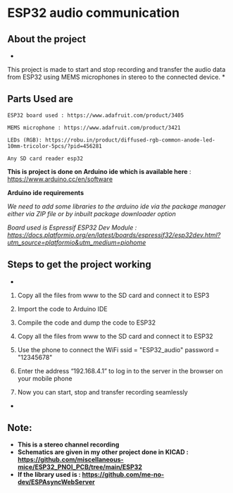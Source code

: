 # ESP32 audio communication

## About the project

*
This project is made to start and stop recording and transfer the audio data from ESP32 using MEMS microphones in stereo to the connected device.
*

## Parts Used are 

```
ESP32 board used : https://www.adafruit.com/product/3405

MEMS microphone : https://www.adafruit.com/product/3421

LEDs (RGB): https://robu.in/product/diffused-rgb-common-anode-led-10mm-tricolor-5pcs/?pid=456281

Any SD card reader esp32
```


**This is project is done on Arduino ide which is available here**  :  https://www.arduino.cc/en/software

**Arduino ide requirements**

*We need to add some libraries to the arduino ide via the package manager either via ZIP file or by inbuilt package downloader option*

*Board used is Espressif ESP32 Dev Module : https://docs.platformio.org/en/latest/boards/espressif32/esp32dev.html?utm_source=platformio&utm_medium=piohome*


## Steps to get the project working

*
1) Copy all the files from www to the SD card and connect it to ESP3

2) Import the code to Arduino IDE 

3) Compile the code and dump the code to ESP32

4) Copy all the files from www to the SD card and connect it to ESP32

5) Use the phone to connect the WiFi ssid = "ESP32_audio" password = "12345678" 

6) Enter the address “192.168.4.1” to log in to the server in the browser on your mobile phone 

5) Now you can start, stop and transfer recording seamlessly
*


## Note:
-	**This is a stereo channel recording** 
- **Schematics are given in my other project done in KICAD : https://github.com/miscellaneous-mice/ESP32_PNOI_PCB/tree/main/ESP32**
- **If the library used is : https://github.com/me-no-dev/ESPAsyncWebServer**
